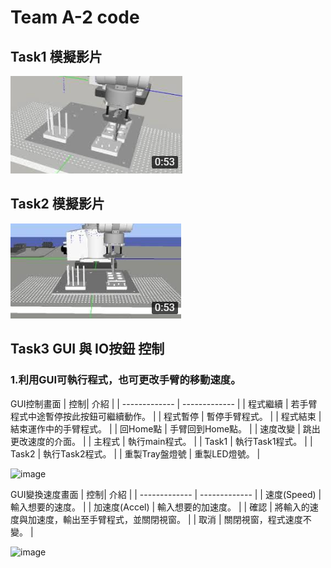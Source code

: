 # Team A-2 code

## Task1 模擬影片
[![Alt text](https://github.com/HappyKodalin/Team_A-2/blob/main/3363.png)](https://youtu.be/_5Xv-JR7kB4)

## Task2 模擬影片
[![Alt text](https://github.com/HappyKodalin/Team_A-2/blob/main/565.png)](https://youtu.be/YnPk6M07ZD0)

## Task3 GUI 與 IO按鈕 控制
### 1.利用GUI可執行程式，也可更改手臂的移動速度。

 GUI控制畫面
| 控制| 介紹 |
| ------------- | ------------- |
| 程式繼續  | 若手臂程式中途暫停按此按鈕可繼續動作。 |
| 程式暫停  | 暫停手臂程式。 |
| 程式結束  | 結束運作中的手臂程式。 |
| 回Home點  | 手臂回到Home點。 |
| 速度改變 | 跳出更改速度的介面。  |
| 主程式  | 執行main程式。  |
| Task1  | 執行Task1程式。  |
| Task2  | 執行Task2程式。  |
| 重製Tray盤燈號  | 重製LED燈號。  |
 
 
![image](https://github.com/HappyKodalin/Team_A-2/assets/55493510/f1333059-2e8a-44d3-ada5-a1a21e031a00)
 
 GUI變換速度畫面
| 控制| 介紹 |
| ------------- | ------------- |
| 速度(Speed)  | 輸入想要的速度。 |
| 加速度(Accel)  | 輸入想要的加速度。 |
| 確認  | 將輸入的速度與加速度，輸出至手臂程式，並關閉視窗。 |
| 取消  | 關閉視窗，程式速度不變。 | 
 
![image](https://github.com/HappyKodalin/Team_A-2/assets/55493510/036ceb34-b052-4d3b-ac7b-427098a8af55)


